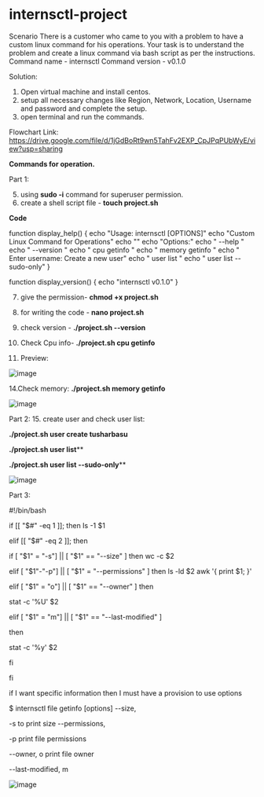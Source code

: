 # internsctl-project
Scenario There is a customer who came to you with a problem to have a custom linux command for his operations. Your task is to understand the problem and create a linux command via bash script as per the instructions. Command name - internsctl Command version - v0.1.0

Solution:
1. Open virtual machine and install centos.
2. setup all necessary changes like Region, Network, Location, Username and password and complete the setup.
3. open terminal and run the commands.

Flowchart Link: https://drive.google.com/file/d/1jGdBoRt9wn5TahFv2EXP_CpJPqPUbWyE/view?usp=sharing

**Commands for operation.**

Part 1:

5. using **sudo -i** command for superuser permission.
6. create a shell script file - **touch project.sh**

**Code**

function display_help() {
    echo "Usage: internsctl [OPTIONS]"
    echo "Custom Linux Command for Operations"
    echo ""
    echo "Options:"
    echo "  --help   "
    echo "  --version "
    echo "  cpu getinfo "
    echo "  memory getinfo "
    echo "  Enter username: <username> Create a new user"
    echo "  user list "
    echo "  user list --sudo-only"
}


function display_version() {
    echo "internsctl v0.1.0"
}




7. give the permission- **chmod +x project.sh**
8. for writing the code - **nano project.sh**
9. check version - **./project.sh --version**

10. Check Cpu info- **./project.sh cpu getinfo**

12. Preview:
 
![image](https://github.com/TusharBasu/internsctl-project/assets/126240600/815a8235-abcc-4101-bf9d-fbcf4f9bfb6e)

14.Check memory: **./project.sh memory getinfo**

![image](https://github.com/TusharBasu/internsctl-project/assets/126240600/1140442f-8158-4767-ad66-1097959175fc)


Part 2:
15. create user and check user list:

**./project.sh user create tusharbasu**

**./project.sh user list****

**./project.sh user list --sudo-only****
    
 ![image](https://github.com/TusharBasu/internsctl-project/assets/126240600/51513c77-3cd9-4d4c-8401-4fe64b0410c3)


Part 3: 

#!/bin/bash


if [[ "$#" -eq 1 ]]; then Is -1 $1

elif [[ "$#" -eq 2 ]]; then

if [ "$1" = "-s"] || [ "$1" == "--size" ] then wc -c $2

elif [ "$1"-"-p"] || [ "$1" = "--permissions" ] then ls -ld $2 awk '{ print $1; }'

elif [ "$1" = "o"] || [ "$1" == "--owner" ] then

stat -c '%U' $2

elif [ "$1" = "m"] || [ "$1" == "--last-modified" ]

then

stat -c '%y' $2

fi

fi


if I want specific information then I must have a provision to use options 

$ internsctl file getinfo [options] --size, 

-s to print size --permissions, 

-p print file permissions 

--owner, o print file owner 

--last-modified, m


![image](https://github.com/TusharBasu/internsctl-project/assets/126240600/881f7917-d61f-4c26-b40d-b72d244bb188)






  

